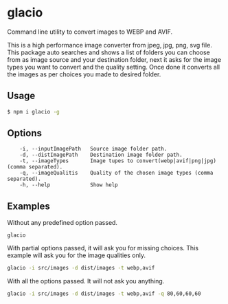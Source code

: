 # glacio

Command line utility to convert images to WEBP and AVIF.

This is a high performance image converter from jpeg, jpg, png, svg file. This package auto searches and shows a list of  folders you can choose from as image source and your destination folder, next it asks for the image types you want to convert and the quality setting. Once done it converts all the images as per choices you made to desired folder.

## Usage

```sh
$ npm i glacio -g
```

## Options

```
    -i, --inputImagePath   Source image folder path.
    -d, --distImagePath    Destination image folder path.
    -t, --imageTypes       Image tupes to convert(webp|avif|png|jpg) (comma separated).
    -q, --imageQualitis    Quality of the chosen image types (comma separated).
    -h, --help             Show help
```

## Examples
Without any predefined option passed.
```sh,
glacio 
```
With partial options passed, it will ask you for missing choices. This example will ask you for the image qualities only.

```sh
glacio -i src/images -d dist/images -t webp,avif
```
With all the options passed. It will not ask you anything.
```sh
glacio -i src/images -d dist/images -t webp,avif -q 80,60,60,60
```
